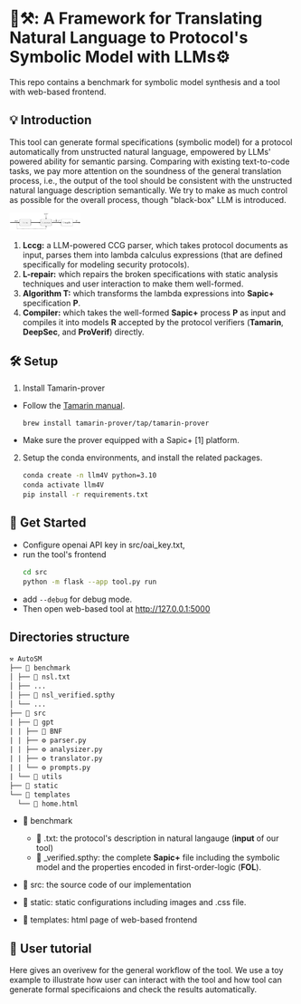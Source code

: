 # 🤔⚒️: A Framework for Translating Natural Language to Protocol's Symbolic Model with LLMs⚙️

This repo contains a benchmark for symbolic model synthesis and a tool with web-based frontend.

## 💡 Introduction

This tool can generate formal specifications (symbolic model) for a protocol automatically from unstructed natural language, empowered by LLMs' powered ability for semantic parsing. Comparing with existing text-to-code tasks, we pay more attention on the soundness of the general translation process, i.e., the output of the tool should be consistent with the unstructed natural language description semantically. We try to make as much control as possible for the overall process, though "black-box" LLM is introduced.

<!-- ![My Image](static/images/workflow.jpg){ width=50% } -->
<img src="static/images/workflow.jpg" style="width: 25%; height: auto;">

1. **Lccg:** a LLM-powered CCG parser, which takes protocol documents as input, parses them into lambda calculus expressions (that are defined specifically for modeling security protocols).
2. **L-repair:** which repairs the broken specifications with static analysis techniques and user interaction to make them well-formed.
3. **Algorithm T:** which transforms the lambda expressions into **Sapic+** specification **P**.
4. **Compiler:** which takes the well-formed **Sapic+** process **P** as input and compiles it into models **R** accepted by the protocol verifiers (**Tamarin**, **DeepSec**, and **ProVerif**) directly.


## 🛠️ Setup

1. Install Tamarin-prover
- Follow the [Tamarin manual](https://tamarin-prover.com/manual/master/book/002_installation.html).
    ```bash
    brew install tamarin-prover/tap/tamarin-prover
    ```
- Make sure the prover equipped with a Sapic+ [1] platform.


2. Setup the conda environments, and install the related packages.
    ```bash
    conda create -n llm4V python=3.10
    conda activate llm4V
    pip install -r requirements.txt
    ```

## 🚀 Get Started

- Configure openai API key in src/oai_key.txt,
- run the tool's frontend
    ```bash
    cd src
    python -m flask --app tool.py run
    ```
- add ```--debug``` for debug mode.
- Then open web-based tool at http://127.0.0.1:5000


## Directories structure
```
⚒️ AutoSM 
├── 📂 benchmark
│ ├── 📝 nsl.txt 
│ ├── ...
│ ├── 📜 nsl_verified.spthy
│ └── ...
├── 📂 src
| ├── 📂 gpt
| | ├── 📜 BNF
| | ├── ⚙️ parser.py
| | ├── ⚙️ analysizer.py
| | ├── ⚙️ translator.py
| | └── ⚙️ prompts.py
| └── 📂 utils
├── 📂 static
└── 📂 templates
  └── 📜 home.html
```

- 📂 benchmark
    - 📝 .txt: the protocol's description in natural langauge (**input** of our tool)
    - 📜 _verified.spthy: the complete **Sapic+** file including the symbolic model and the properties encoded in first-order-logic (**FOL**).

- 📂 src: the source code of our implementation
- 📂 static: static configurations including images and .css file.
- 📂 templates: html page of web-based frontend 

## 💬 User tutorial

Here gives an overivew for the general workflow of the tool. We use a toy example to illustrate how user can interact with the tool and how tool can generate formal specificaions and check the results automatically.


